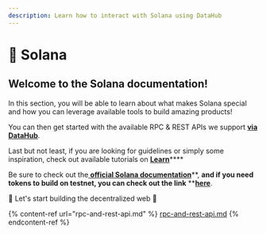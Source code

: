 ```yaml
---
description: Learn how to interact with Solana using DataHub
---
```


# 🔋 Solana

## Welcome to the Solana documentation! <a href="welcome-to-the-polkadot-documentation" id="welcome-to-the-polkadot-documentation"></a>

In this section, you will be able to learn about what makes Solana special and how you can leverage available tools to build amazing products!

You can then get started with the available RPC & REST APIs we support [**via DataHub**](https://datahub.figment.io/sign\_up?service=solana).

Last but not least, if you are looking for guidelines or simply some inspiration, check out available tutorials on [**Learn**](https://learn.figment.io/protocols/solana)****

Be sure to check out the[ **official Solana documentation**](https://docs.solana.com)**, **and if you need tokens to build on testnet, you can check out the link** **[**here**](https://solfaucet.com).&#x20;

🚀 Let's start building the decentralized web 🚀

{% content-ref url="rpc-and-rest-api.md" %}
[rpc-and-rest-api.md](rpc-and-rest-api.md)
{% endcontent-ref %}
